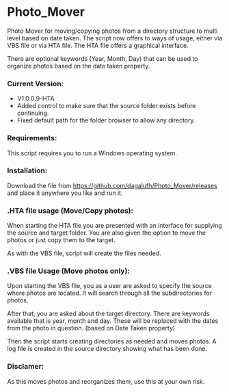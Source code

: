 Photo_Mover
===========

Photo Mover for moving/copying photos from a directory structure to multi level based on date taken.
The script now offers to ways of usage, either via VBS file or via HTA file. The HTA file offers a graphical interface.

There are optional keywords (Year, Month, Day) that can be used to organize photos based on the date taken property.

### Current Version:
- V1.0.0.9-HTA
 - Added control to make sure that the source folder exists before continuing.
 - Fixed default path for the folder browser to allow any directory.

### Requirements:
This script requires you to run a Windows operating system.

### Installation:
Download the file from https://github.com/dagalufh/Photo_Mover/releases and place it anywhere you like and run it.

### .HTA file usage (Move/Copy photos):
When starting the HTA file you are presented with an interface for supplying the source and target folder.
You are also given the option to move the photos or just copy them to the target.

As with the VBS file, script will create the files needed.

### .VBS file Usage (Move photos only):
Upon starting the VBS file, you as a user are asked to specify the source where photos are located. It will search through all the subdirectories for photos.

After that, you are asked about the target directory. There are keywords available that is year, month and day. These will be replaced with the dates from the photo in question. (based on Date Taken property)

Then the script starts creating directories as needed and moves photos. A log file is created in the source directory showing what has been done.

### Disclamer:
As this moves photos and reorganizes them, use this at your own risk.
